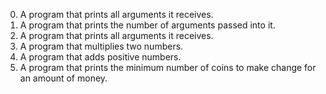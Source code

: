 0. A  program that prints all arguments it receives.
1. A program that prints the number of arguments passed into it.
2. A program that prints all arguments it receives.
3. A program that multiplies two numbers.
4. A program that adds positive numbers.
5. A program that prints the minimum number of coins to make change for an amount of money.
